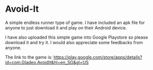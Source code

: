 # Avoid-It
 
A simple endless runner type of game. I have included an apk file for anyone to just download it and play on their Android device.

I have also uploaded this simple game into Google Playstore so please download it and try it. I would also appreciate some feedbacks from anyone.
  
The link to the game is: https://play.google.com/store/apps/details?id=com.Gladeo.AvoidIt&hl=en_SG&gl=US
